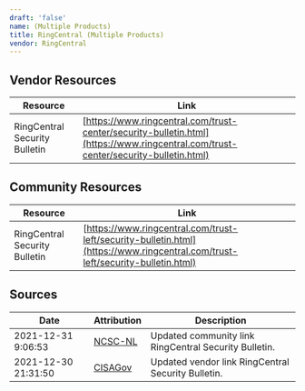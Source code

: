 ```yaml
---
draft: 'false'
name: (Multiple Products)
title: RingCentral (Multiple Products)
vendor: RingCentral
---
```


## Vendor Resources
| Resource | Link |
| --- | --- |
| RingCentral Security Bulletin | [https://www.ringcentral.com/trust-center/security-bulletin.html](https://www.ringcentral.com/trust-center/security-bulletin.html) |

## Community Resources
| Resource | Link |
| --- | --- |
| RingCentral Security Bulletin | [https://www.ringcentral.com/trust-left/security-bulletin.html](https://www.ringcentral.com/trust-left/security-bulletin.html) |


## Sources
| Date | Attribution | Description |
| --- | --- | --- |
| 2021-12-31 9:06:53 | [NCSC-NL](https://github.com/NCSC-NL/log4shell/blob/main/software/README.md) | Updated community link RingCentral Security Bulletin.  |
| 2021-12-30 21:31:50 | [CISAGov](https://raw.githubusercontent.com/cisagov/log4j-affected-db/develop/README.md) | Updated vendor link RingCentral Security Bulletin.  |
